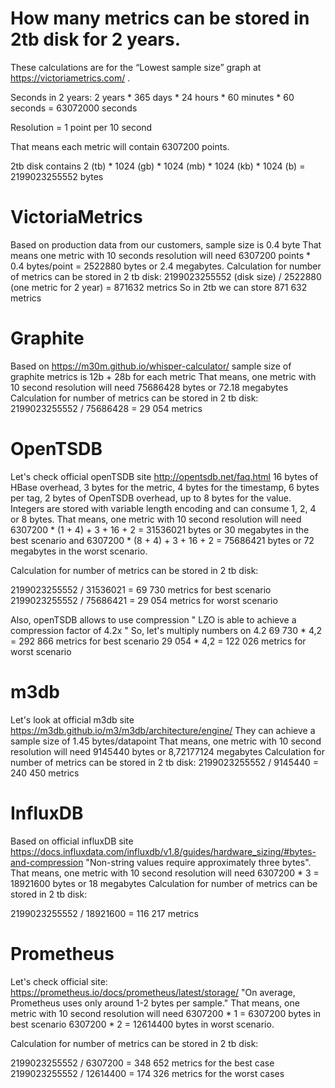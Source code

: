 # How many metrics can be stored in 2tb disk for 2 years.

These calculations are for the “Lowest sample size” graph at https://victoriametrics.com/ .

Seconds in 2 years:
2 years * 365 days * 24 hours * 60 minutes * 60 seconds = 63072000 seconds

Resolution = 1 point per 10 second

That means each metric will contain 6307200 points.

2tb disk contains
2 (tb) * 1024 (gb) * 1024 (mb) * 1024 (kb) * 1024 (b)  = 2199023255552 bytes

# VictoriaMetrics
Based on production data from our customers, sample size is 0.4 byte
That means one metric with 10 seconds resolution will need
6307200 points * 0.4 bytes/point = 2522880 bytes or 2.4 megabytes.
Calculation for number of metrics can be stored in 2 tb disk:
2199023255552 (disk size) / 2522880 (one metric for 2 year) = 871632 metrics
So in 2tb we can store 871 632 metrics

# Graphite
Based on https://m30m.github.io/whisper-calculator/ sample size of graphite metrics is 12b + 28b for each metric
That means, one metric with 10 second resolution will need 75686428 bytes or 72.18 megabytes
Calculation for number of metrics can be stored in 2 tb disk:
2199023255552 / 75686428 = 29 054 metrics

# OpenTSDB
Let's check official openTSDB site
http://opentsdb.net/faq.html
16 bytes of HBase overhead, 3 bytes for the metric, 4 bytes for the timestamp, 6 bytes per tag, 2 bytes of OpenTSDB overhead, up to 8 bytes for the value. Integers are stored with variable length encoding and can consume 1, 2, 4 or 8 bytes.
That means, one metric with 10 second resolution will need
6307200 * (1 + 4) + 3 + 16 + 2 = 31536021 bytes or 30 megabytes in the best scenario and
6307200 * (8 + 4) + 3 + 16 + 2 = 75686421 bytes or 72 megabytes in the worst scenario.

Calculation for number of metrics can be stored in 2 tb disk:

2199023255552 / 31536021  = 69 730 metrics for best scenario
2199023255552 / 75686421 = 29 054 metrics for worst scenario

Also, openTSDB allows to use compression
" LZO is able to achieve a compression factor of 4.2x "
So, let's multiply numbers on 4.2
69 730 * 4,2 = 292 866 metrics for best scenario
29 054 * 4,2 = 122 026 metrics for worst scenario
# m3db
Let's look at official m3db site https://m3db.github.io/m3/m3db/architecture/engine/
They can achieve a sample size of 1.45 bytes/datapoint
That means, one metric with 10 second resolution will need 9145440 bytes or 8,72177124 megabytes
Calculation for number of metrics can be stored in 2 tb disk:
2199023255552 / 9145440  = 240 450 metrics

# InfluxDB
Based on official influxDB site https://docs.influxdata.com/influxdb/v1.8/guides/hardware_sizing/#bytes-and-compression
"Non-string values require approximately three bytes". That means, one metric with 10 second resolution will need
6307200 * 3 = 18921600 bytes or 18 megabytes
Calculation for number of metrics can be stored in 2 tb disk:

2199023255552 / 18921600 = 116 217 metrics

# Prometheus
Let's check official site: https://prometheus.io/docs/prometheus/latest/storage/
"On average, Prometheus uses only around 1-2 bytes per sample."
That means, one metric with 10 second resolution will need
6307200 * 1 = 6307200 bytes in best scenario
6307200 * 2 = 12614400 bytes in worst scenario.

Calculation for number of metrics can be stored in 2 tb disk:

2199023255552 / 6307200  = 348 652 metrics for the best case
2199023255552 / 12614400 = 174 326 metrics for the worst cases

